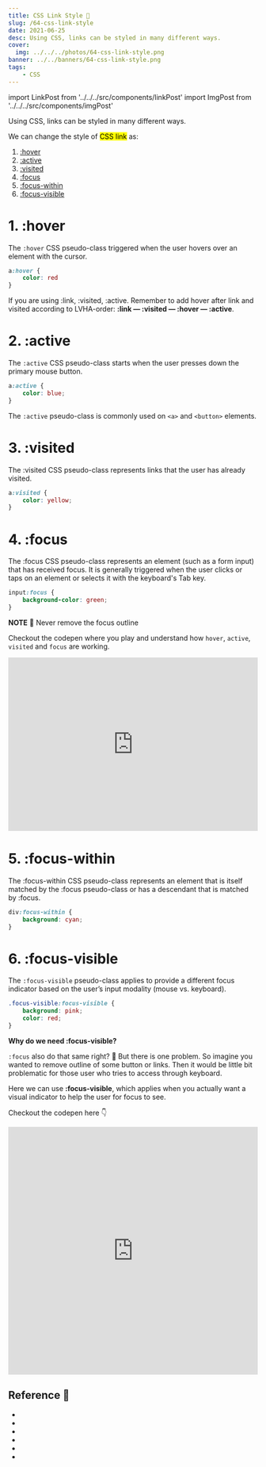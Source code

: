 ```yaml
---
title: CSS Link Style 🎨
slug: /64-css-link-style
date: 2021-06-25
desc: Using CSS, links can be styled in many different ways.
cover:
  img: ../../../photos/64-css-link-style.png
banner: ../../banners/64-css-link-style.png
tags:
    - CSS
---
```


import LinkPost from '../../../src/components/linkPost'
import ImgPost from '../../../src/components/imgPost'

<p><span class='first-letter'>U</span>sing CSS, links can be styled in many different ways.</p>

We can change the style of <mark>CSS link</mark> as:

1. <a href="#hover">:hover</a>
2. <a href="#active">:active</a>
3. <a href="#visited">:visited</a>
4. <a href="#focus">:focus</a>
5. <a href="#focus-within">:focus-within</a>
6. <a href="#focus-visible">:focus-visible</a>

<h1 id="hover">1. :hover</h1>

The `:hover` CSS pseudo-class triggered when the user hovers over an element with the cursor.

```css
a:hover {
    color: red
}
```

If you are using :link, :visited, :active. Remember to add hover after link and visited according to LVHA-order: **:link — :visited — :hover — :active**.

<h1 id="active">2. :active</h1>

The `:active` CSS pseudo-class starts when the user presses down the primary mouse button.

```css
a:active {
    color: blue;
}
```

The `:active` pseudo-class is commonly used on `<a>` and `<button>` elements.

<h1 id="visited">3. :visited </h1>

The :visited CSS pseudo-class represents links that the user has already visited.

```css
a:visited {
    color: yellow;
}
```

<h1 id="focus">4. :focus </h1>

The :focus CSS pseudo-class represents an element (such as a form input) that has received focus. It is generally triggered when the user clicks or taps on an element or selects it with the keyboard's Tab key.

```css
input:focus {
    background-color: green;
}
```

**NOTE** 📝 Never remove the focus outline

Checkout the codepen where you play and understand how `hover`, `active`, `visited` and `focus` are working.

<iframe height="350" style="width: 100%;" scrolling="no" title="CSS Link" src="https://codepen.io/suprabhasupi/embed/GRWajdE?defaultTab=html%2Cresult&theme-id=dark" frameborder="no" loading="lazy" allowtransparency="true" allowfullscreen="true">
  See the Pen <a href="https://codepen.io/suprabhasupi/pen/GRWajdE">
  CSS Link</a> by suprabha (<a href="https://codepen.io/suprabhasupi">@suprabhasupi</a>)
  on <a href="https://codepen.io">CodePen</a>.
</iframe>

<h1 id="focus-within">5. :focus-within</h1>

The :focus-within CSS pseudo-class represents an element that is itself matched by the :focus pseudo-class or has a descendant that is matched by :focus.

```css
div:focus-within {
    background: cyan;
}
```

<h1 id="focus-visible">6. :focus-visible</h1>

The `:focus-visible` pseudo-class applies to provide a different focus indicator based on the user’s input modality (mouse vs. keyboard).

```css
.focus-visible:focus-visible {
    background: pink;
    color: red;
}
```

**Why do we need :focus-visible?**

`:focus` also do that same right? 🤔
But there is one problem. So imagine you wanted to remove outline of some button or links. Then it would be little bit problematic for those user who tries to access through keyboard. 

Here we can use **:focus-visible**, which applies when you actually want a visual indicator to help the user for focus to see.

Checkout the codepen here 👇

<iframe height="500" style="width: 100%;" scrolling="no" title="css focus within and visible" src="https://codepen.io/suprabhasupi/embed/LYWoRrG?defaultTab=html%2Cresult&theme-id=dark" frameborder="no" loading="lazy" allowtransparency="true" allowfullscreen="true">
  See the Pen <a href="https://codepen.io/suprabhasupi/pen/LYWoRrG">
  css focus within and visible</a> by suprabha (<a href="https://codepen.io/suprabhasupi">@suprabhasupi</a>)
  on <a href="https://codepen.io">CodePen</a>.
</iframe>

## Reference 🧐

- <LinkPost href="https://developer.mozilla.org/en-US/docs/Web/CSS/:hover" name="MDN Doc hover" />
- <LinkPost href="https://developer.mozilla.org/en-US/docs/Web/CSS/:focus" name="MDN Doc focus" />
- <LinkPost href="https://developer.mozilla.org/en-US/docs/Web/CSS/:active" name="MDN Doc active" />
- <LinkPost href="https://developer.mozilla.org/en-US/docs/Web/CSS/:visited" name="MDN Doc visited" />
- <LinkPost href="https://developer.mozilla.org/en-US/docs/Web/CSS/:focus-visible" name="MDN Doc focus-visible" />
- <LinkPost href="https://developer.mozilla.org/en-US/docs/Web/CSS/:focus-within" name="MDN Doc focus-within" />
